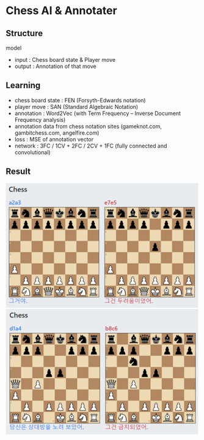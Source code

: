 # Chess AI & Annotater



## Structure

model  
- input : Chess board state & Player move  
- output : Annotation of that move  


## Learning


- chess board state : FEN (Forsyth-Edwards notation)  
- player move : SAN (Standard Algebraic Notation)  
- annotation : Word2Vec (with Term Frequency – Inverse Document Frequency analysis)
- annotation data from chess notation sites (gameknot.com, gambitchess.com, angelfire.com)  
- loss : MSE of annotation vector
- network : 3FC / 1CV + 2FC / 2CV + 1FC (fully connected and convolutional)



## Result 
![](./1.png)
![](./2.png)
